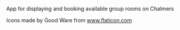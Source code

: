 App for displaying and booking available group rooms on Chalmers

[](res/img/mainview.png)
[](res/img/roomlist.png)

Icons made by Good Ware from www.flaticon.com
